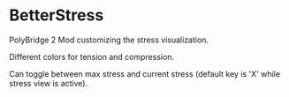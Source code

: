 # BetterStress
PolyBridge 2 Mod customizing the stress visualization.

Different colors for tension and compression.

Can toggle between max stress and current stress (default key is 'X' while stress view is active).

